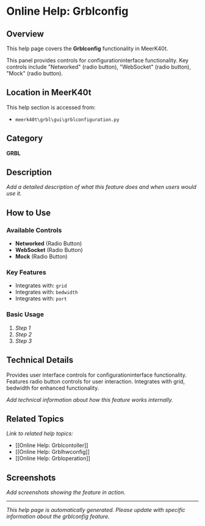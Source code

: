 # Online Help: Grblconfig

## Overview

This help page covers the **Grblconfig** functionality in MeerK40t.

This panel provides controls for configurationinterface functionality. Key controls include "Networked" (radio button), "WebSocket" (radio button), "Mock" (radio button).

## Location in MeerK40t

This help section is accessed from:
- `meerk40t\grbl\gui\grblconfiguration.py`

## Category

**GRBL**

## Description

*Add a detailed description of what this feature does and when users would use it.*

## How to Use

### Available Controls

- **Networked** (Radio Button)
- **WebSocket** (Radio Button)
- **Mock** (Radio Button)

### Key Features

- Integrates with: `grid`
- Integrates with: `bedwidth`
- Integrates with: `port`

### Basic Usage

1. *Step 1*
2. *Step 2*
3. *Step 3*

## Technical Details

Provides user interface controls for configurationinterface functionality. Features radio button controls for user interaction. Integrates with grid, bedwidth for enhanced functionality.

*Add technical information about how this feature works internally.*

## Related Topics

*Link to related help topics:*

- [[Online Help: Grblcontoller]]
- [[Online Help: Grblhwconfig]]
- [[Online Help: Grbloperation]]

## Screenshots

*Add screenshots showing the feature in action.*

---

*This help page is automatically generated. Please update with specific information about the grblconfig feature.*
